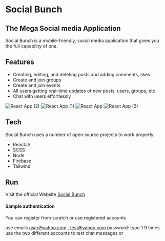 # Social Bunch

## The  Mega Social media Application

Social Bunch is a  mobile-friendly, social media application that gives you the full capability of one.

## Features

- Creating, editing, and deleting posts and adding comments, likes 
- Create and join groups
- Create and join events
- All users getting real-time updates of new posts,  users, groups, etc
- Chat with users effortlessly

![React App (2)](https://user-images.githubusercontent.com/33573587/113302678-b3ac4400-92d6-11eb-99bd-afeb96af633d.png)
![React App (1)](https://user-images.githubusercontent.com/33573587/113302681-b4dd7100-92d6-11eb-8eef-d611b994cbd6.png)
![React App](https://user-images.githubusercontent.com/33573587/113302683-b4dd7100-92d6-11eb-9846-bf9d19cfd632.png)
![React App (3)](https://user-images.githubusercontent.com/33573587/113302689-b5760780-92d6-11eb-8ff0-bbd3012fab5f.png)

## Tech

Social Bunch uses a number of open source projects to work properly:

- ReactJS
- SCSS
- Node
- Firebase
- Tailwind

## Run

Visit the official Website [Social Bunch](https://socialbunch.netlify.app/)

#### Sample authentication

You can register from scratch or use registered accounts

use  emails
user@yahoo.com , test@yahoo.com
password: type 1 9 times
use the two different accounts to test chat messages or